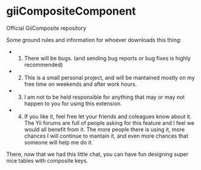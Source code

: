 giiCompositeComponent
=====================

Official GiiComposite repository


Some ground rules and information for whoever downloads this thing: 
* 1.	There will be bugs. (and sending bug reports or bug fixes is highly recommended)
* 2.	This is a small personal project, and will be mantained mostly on my free time on weekends and after work hours. 
* 3.	I am not to be held responsible for anything that may or may not happen to you for using this extension.
* 4.	If you like it, feel free let your friends and coleagues know about it. The Yii forums are full of people asking for this feature and I feel we would all benefit from it. The more people there is using it, more chances I will continue to mantain it, and even more chances that someone will help me do it.


There, now that we had this little chat, you can have fun designing super nice tables with composite keys.
